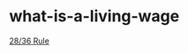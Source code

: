 # what-is-a-living-wage

[28/36 Rule](https://app.powerbi.com/groups/me/reports/a5977326-e469-4fd3-9378-32a71b2f3a83/ReportSection)
